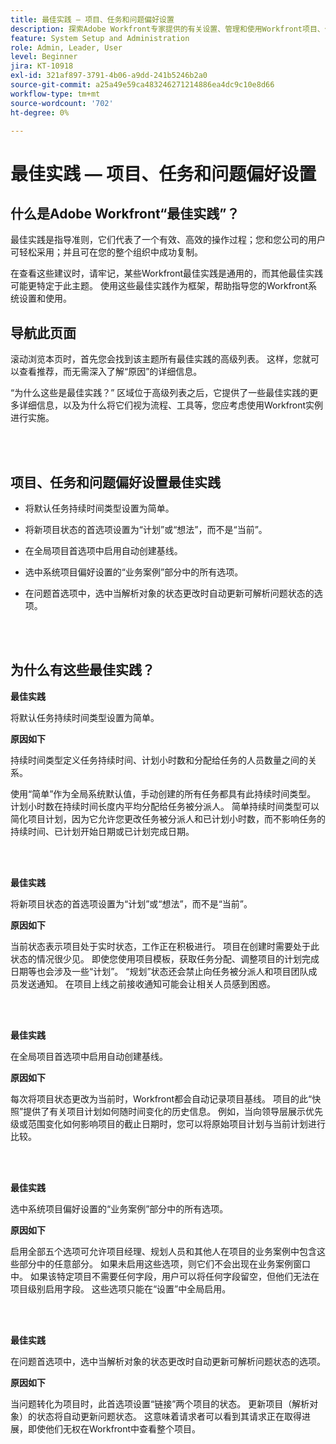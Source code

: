 ```yaml
---
title: 最佳实践 — 项目、任务和问题偏好设置
description: 探索Adobe Workfront专家提供的有关设置、管理和使用Workfront项目、任务和问题偏好设置的最佳实践建议。
feature: System Setup and Administration
role: Admin, Leader, User
level: Beginner
jira: KT-10918
exl-id: 321af897-3791-4b06-a9dd-241b5246b2a0
source-git-commit: a25a49e59ca483246271214886ea4dc9c10e8d66
workflow-type: tm+mt
source-wordcount: '702'
ht-degree: 0%

---
```


# 最佳实践 — 项目、任务和问题偏好设置

## 什么是Adobe Workfront“最佳实践”？

最佳实践是指导准则，它们代表了一个有效、高效的操作过程；您和您公司的用户可轻松采用；并且可在您的整个组织中成功复制。

在查看这些建议时，请牢记，某些Workfront最佳实践是通用的，而其他最佳实践可能更特定于此主题。 使用这些最佳实践作为框架，帮助指导您的Workfront系统设置和使用。

## 导航此页面

滚动浏览本页时，首先您会找到该主题所有最佳实践的高级列表。 这样，您就可以查看推荐，而无需深入了解“原因”的详细信息。

“为什么这些是最佳实践？” 区域位于高级列表之后，它提供了一些最佳实践的更多详细信息，以及为什么将它们视为流程、工具等，您应考虑使用Workfront实例进行实施。

</br>
</br>

## 项目、任务和问题偏好设置最佳实践

* 将默认任务持续时间类型设置为简单。

* 将新项目状态的首选项设置为“计划”或“想法”，而不是“当前”。

* 在全局项目首选项中启用自动创建基线。

* 选中系统项目偏好设置的“业务案例”部分中的所有选项。

* 在问题首选项中，选中当解析对象的状态更改时自动更新可解析问题状态的选项。

</br>
</br>


## 为什么有这些最佳实践？

**最佳实践**

将默认任务持续时间类型设置为简单。

**原因如下**

持续时间类型定义任务持续时间、计划小时数和分配给任务的人员数量之间的关系。

使用“简单”作为全局系统默认值，手动创建的所有任务都具有此持续时间类型。 计划小时数在持续时间长度内平均分配给任务被分派人。 简单持续时间类型可以简化项目计划，因为它允许您更改任务被分派人和已计划小时数，而不影响任务的持续时间、已计划开始日期或已计划完成日期。

</br>
</br>

**最佳实践**

将新项目状态的首选项设置为“计划”或“想法”，而不是“当前”。

**原因如下**

当前状态表示项目处于实时状态，工作正在积极进行。 项目在创建时需要处于此状态的情况很少见。 即使您使用项目模板，获取任务分配、调整项目的计划完成日期等也会涉及一些“计划”。 “规划”状态还会禁止向任务被分派人和项目团队成员发送通知。 在项目上线之前接收通知可能会让相关人员感到困惑。

</br>
</br>

**最佳实践**

在全局项目首选项中启用自动创建基线。

**原因如下**

每次将项目状态更改为当前时，Workfront都会自动记录项目基线。 项目的此“快照”提供了有关项目计划如何随时间变化的历史信息。 例如，当向领导层展示优先级或范围变化如何影响项目的截止日期时，您可以将原始项目计划与当前计划进行比较。

</br>
</br>

**最佳实践**

选中系统项目偏好设置的“业务案例”部分中的所有选项。

**原因如下**

启用全部五个选项可允许项目经理、规划人员和其他人在项目的业务案例中包含这些部分中的任意部分。 如果未启用这些选项，则它们不会出现在业务案例窗口中。 如果该特定项目不需要任何字段，用户可以将任何字段留空，但他们无法在项目级别启用字段。 这些选项只能在“设置”中全局启用。

</br>
</br>

**最佳实践**

在问题首选项中，选中当解析对象的状态更改时自动更新可解析问题状态的选项。

**原因如下**

当问题转化为项目时，此首选项设置“链接”两个项目的状态。 更新项目（解析对象）的状态将自动更新问题状态。 这意味着请求者可以看到其请求正在取得进展，即使他们无权在Workfront中查看整个项目。
